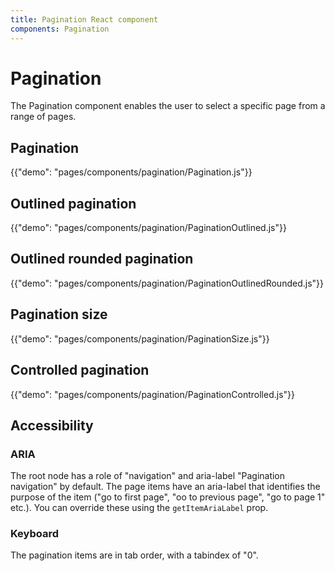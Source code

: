 ```yaml
---
title: Pagination React component
components: Pagination
---
```


# Pagination

<p class="description">The Pagination component enables the user to select a specific page from a range of pages.</p>

## Pagination

{{"demo": "pages/components/pagination/Pagination.js"}}

## Outlined pagination

{{"demo": "pages/components/pagination/PaginationOutlined.js"}}

## Outlined rounded pagination

{{"demo": "pages/components/pagination/PaginationOutlinedRounded.js"}}

## Pagination size

{{"demo": "pages/components/pagination/PaginationSize.js"}}

## Controlled pagination

{{"demo": "pages/components/pagination/PaginationControlled.js"}}

## Accessibility

### ARIA

The root node has a role of "navigation" and aria-label "Pagination navigation" by default. The page items have an aria-label that identifies the purpose of the item ("go to first page", "oo to previous page", "go to page 1" etc.). You can override these using the `getItemAriaLabel` prop.

### Keyboard

The pagination items are in tab order, with a tabindex of "0".
